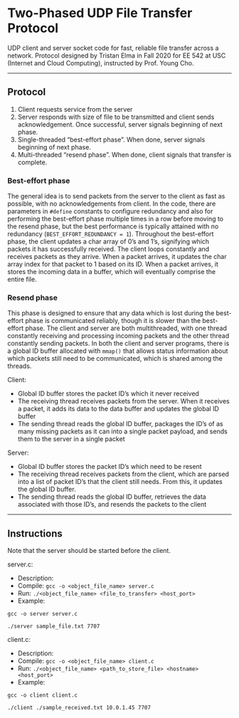 # Two-Phased UDP File Transfer Protocol

UDP client and server socket code for fast, reliable file transfer across a network. Protocol designed by Tristan Elma in Fall 2020 for EE 542 at USC (Internet and Cloud Computing), instructed by Prof. Young Cho.

---

## Protocol

1. Client requests service from the server
2. Server responds with size of file to be transmitted and client sends acknowledgement. Once successful, server signals beginning of next phase.
3. Single-threaded “best-effort phase”. When done, server signals beginning of next phase.
4. Multi-threaded “resend phase”. When done, client signals that transfer is complete.

### Best-effort phase
The general idea is to send packets from the server to the client as fast as possible, with no acknowledgements from client. In the code, there are parameters in `#define` constants to configure redundancy and also for performing the best-effort phase multiple times in a row before moving to the resend phase, but the best performance is typically attained with no redundancy (`BEST_EFFORT_REDUNDANCY = 1`). Throughout the best-effort phase, the client updates a char array of 0’s and 1’s, signifying which packets it has successfully received. The client loops constantly and receives packets as they arrive. When a packet arrives, it updates the char array index for that packet to 1 based on its ID. When a packet arrives, it stores the incoming data in a buffer, which will eventually comprise the entire file.

### Resend phase
This phase is designed to ensure that any data which is lost during the best-effort phase is communicated reliably, though it is slower than the best-effort phase. The client and server are both multithreaded, with one thread constantly receiving and processing incoming packets and the other thread constantly sending packets. In both the client and server programs, there is a global ID buffer allocated with `mmap()` that allows status information about which packets still need to be communicated, which is shared among the threads.

Client:
- Global ID buffer stores the packet ID’s which it never received
- The receiving thread receives packets from the server. When it receives a packet, it adds its data to the data buffer and updates the global ID buffer
- The sending thread reads the global ID buffer, packages the ID’s of as many missing packets as it can into a single packet payload, and sends them to the server in a single packet

Server:
- Global ID buffer stores the packet ID’s which need to be resent
- The receiving thread receives packets from the client, which are parsed into a list of packet ID’s that the client still needs. From this, it updates the global ID buffer.
- The sending thread reads the global ID buffer, retrieves the data associated with those ID’s, and resends the packets to the client

---

## Instructions
Note that the server should be started before the client.

server.c:
- Description: 
- Compile: `gcc -o <object_file_name> server.c`
- Run: `./<object_file_name> <file_to_transfer> <host_port>`
- Example:

`gcc -o server server.c`

`./server sample_file.txt 7707`

client.c:
- Description: 
- Compile: `gcc -o <object_file_name> client.c`
- Run: `./<object_file_name> <path_to_store_file> <hostname> <host_port>`
- Example:

`gcc -o client client.c`

`./client ./sample_received.txt 10.0.1.45 7707`
